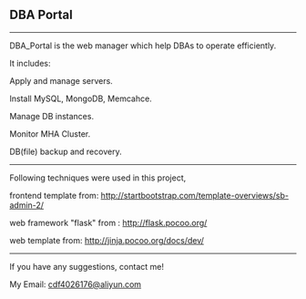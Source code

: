 ## DBA Portal

---

DBA_Portal is the web manager which help DBAs to operate efficiently.

It includes:

Apply and manage servers.

Install MySQL, MongoDB, Memcahce.

Manage DB instances.

Monitor MHA Cluster.

DB(file) backup and recovery.

---

Following techniques were used in this project,

frontend template from: http://startbootstrap.com/template-overviews/sb-admin-2/

web framework "flask" from : http://flask.pocoo.org/

web template from: http://jinja.pocoo.org/docs/dev/

---

If you have any suggestions, contact me!

My Email: cdf4026176@aliyun.com